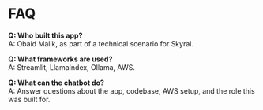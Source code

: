 # FAQ

**Q: Who built this app?**  
A: Obaid Malik, as part of a technical scenario for Skyral.

**Q: What frameworks are used?**  
A: Streamlit, LlamaIndex, Ollama, AWS.

**Q: What can the chatbot do?**  
A: Answer questions about the app, codebase, AWS setup, and the role this was built for.

